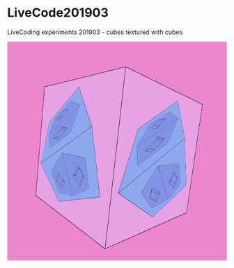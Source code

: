 # LiveCode201903
LiveCoding experiments 201903 - cubes textured with cubes 

![Example](https://github.com/acdean/LiveCode201903/blob/master/example1.png "Example")
